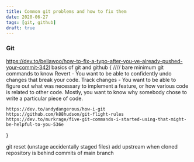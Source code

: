 ```yaml
---
title: Common git problems and how to fix them
date: 2020-06-27
tags: [git, github]
draft: true
---
```


### Git
https://dev.to/bellawoo/how-to-fix-a-typo-after-you-ve-already-pushed-your-commit-342l
basics of git and github { //// bare minimum git commands to know
    Revert - You want to be able to confidently undo changes that break your code.
    Track changes - You want to be able to figure out what was necessary to implement a feature, or how various code is related to other code.   Mostly, you want to know why somebody chose to write a particular piece of code.
    
    https://dev.to/andydangerous/how-i-git
    https://github.com/k88hudson/git-flight-rules
    https://dev.to/murkrage/five-git-commands-i-started-using-that-might-be-helpful-to-you-536e
}

git reset (unstage accidentally staged files)
add upstream when cloned repository is behind commits of main branch